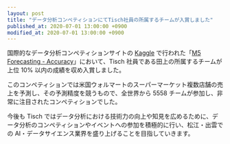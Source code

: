 ```yaml
---
layout: post
title: "データ分析コンペティションにてTisch社員の所属するチームが入賞しました"
published_at: 2020-07-01 13:00:00 +0900
modified_at: 2020-07-01 13:00:00 +0900
---
```


国際的なデータ分析コンペティションサイトの [Kaggle](https://www.kaggle.com/) で行われた「[M5 Forecasting - Accuracy](https://www.kaggle.com/c/m5-forecasting-accuracy)」において、Tisch 社員である田上の所属するチームが上位 10% 以内の成績を収め入賞しました。

このコンペティションでは米国ウォルマートのスーパーマーケット複数店舗の売上を予測し、その予測精度を競うもので、全世界から 5558 チームが参加し、非常に注目されたコンペティションでした。

今後も Tisch ではデータ分析における技術力の向上や知見を広めるために、データ分析のコンペティションやイベントへの参加を積極的に行い、松江・出雲での AI・データサイエンス業界を盛り上げることを目指していきます。
